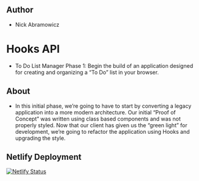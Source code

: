 ## Author
- Nick Abramowicz

# Hooks API
- To Do List Manager Phase 1: Begin the build of an application designed for creating and organizing a “To Do” list in your browser.

## About
- In this initial phase, we’re going to have to start by converting a legacy application into a more modern architecture. Our initial “Proof of Concept” was written using class based components and was not properly styled. Now that our client has given us the “green light” for development, we’re going to refactor the application using Hooks and upgrading the style. 

## Netlify Deployment
[![Netlify Status](https://api.netlify.com/api/v1/badges/bdf05e2c-9f54-4f77-b6cf-4092799cb414/deploy-status)](https://hopeful-mestorf-35378f.netlify.app/)